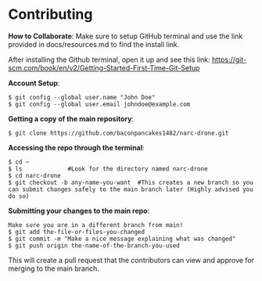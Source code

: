 # Contributing
**How to Collaborate**:
Make sure to setup GitHub terminal and use the link provided in docs/resources.md to find the install link.

After installing the Github terminal, open it up and see this link: 
https://git-scm.com/book/en/v2/Getting-Started-First-Time-Git-Setup

**Account Setup**:
```
$ git config --global user.name "John Doe"
$ git config --global user.email johndoe@example.com
```
**Getting a copy of the main repository**:
```
$ git clone https://github.com/baconpancakes1482/narc-drone.git
```
**Accessing the repo through the terminal**:
```
$ cd ~
$ ls             #Look for the directory named narc-drone
$ cd narc-drone
$ git checkout -b any-name-you-want  #This creates a new branch so you can submit changes safely to the main branch later (Highly advised you do so)
```
**Submitting your changes to the main repo**:
```
Make sure you are in a different branch from main!
$ git add the-file-or-files-you-changed
$ git commit -m "Make a nice message explaining what was changed"
$ git push origin the-name-of-the-branch-you-used
```
This will create a pull request that the contributors can view and approve for merging to the main branch.
